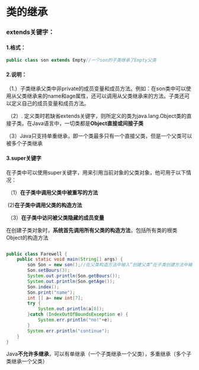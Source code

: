 # 类的继承

### extends关键字：

#### 1.格式：

```java
public class son extends Empty//一个son的子类继承了Empty父类
```

#### 2.说明：

​	（1.）子类继承父类中非private的成员变量和成员方法。例如：在son类中可以使用从父类继承来的name和age属性，还可以调用从父类继承来的方法。子类还可以定义自己的成员变量和成员方法。

​	（2）. 定义类时若缺省extends关键字，则所定义的类为java.lang.Object类的直接子类。在Java语言中，一切类都是**Object直接或间接子类**

​	（3）Java只支持单重继承，即一个类最多只有一个直接父类，但是一个父类可以被多个子类继承

#### **3.super关键字**

​		在子类中可以使用super关键字，用来引用当前对象的父类对象，他可用于以下情况：

​		（1）**在子类中调用父类中被重写的方法**

​			(2)**在子类中调用父类的构造方法**	

​		（3）**在子类中访问被父类隐藏的成员变量**

在创建子类对象时，**系统首先调用所有父类的构造方法**，包括所有类的根类Object的构造方法

```java

public class Farewell {
    public static void main(String[] args) {
        son Son = new son();//在父类构造方法中输入”创建父类“在子类创建方法中输入”创建子类“，运行程序。会发现先输出”创建父类，后输出”创建子类“。
        Son.setBours(3);
        System.out.println(Son.getBours());
        System.out.println(Son.getAge());
        Son.index();
        Son.print("name");
        int [] a= new int[7];
        try {
            System.out.println(a[8]);
        }catch (IndexOutOfBoundsException e) {
            System.err.println("no!"+e);
        }
        System.err.println("continue");
    }
}

```

Java**不允许多继承**，可以有单继承（一个子类继承一个父类），多重继承（多个子类继承一个父类）
